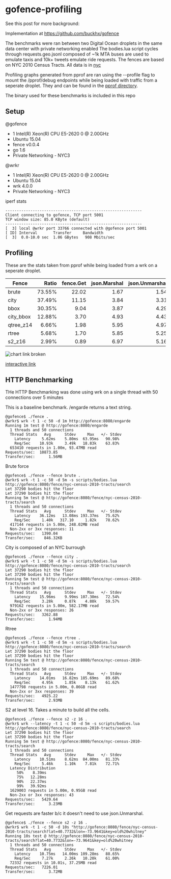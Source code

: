 # gofence-profiling

See this post for more background: 

Implementation at https://github.com/buckhx/gofence

The benchmarks were ran between two Digital Ocean droplets in the same data center with private networking enabled
The bodies.lua script cycles through requests.geo.jsonl composed of ~1k MTA buses are used to emulate taxis and 10k+ tweets emulate ride requests.
The fences are based on NYC 2010 Census Tracts. All data is in [nyc](nyc)

Profiling graphs generated from pprof are ran using the --profile flag to mount the /pprof/debug endpoints while being loaded with traffic from a seperate droplet. They and can be found in the [pprof directory](pprof).

The binary used for these benchmarks is included in this repo

## Setup

@gofence
* 1 Intel(R) Xeon(R) CPU E5-2620 0 @ 2.00GHz
* Ubuntu 15.04
* fence v0.0.4
* go 1.6
* Private Networking - NYC3

@wrkr
* 1 Intel(R) Xeon(R) CPU E5-2620 0 @ 2.00GHz
* Ubuntu 15.04
* wrk 4.0.0
* Private Networking - NYC3

iperf stats
```
------------------------------------------------------------
Client connecting to gofence, TCP port 5001
TCP window size: 85.0 KByte (default)
------------------------------------------------------------
[  3] local @wrkr port 33766 connected with @gofence port 5001
[ ID] Interval       Transfer     Bandwidth
[  3]  0.0-10.0 sec  1.06 GBytes   908 Mbits/sec
```
## Profiling

These are the stats taken from pprof while being loaded from a wrk on a seperate droplet.

| Fence     | Ratio  | fence.Get | json.Marshal | json.Unmarshal | http.readReqest | http.finishRequest | runtime.gcBgMarkWorker | Total | Other |
|-----------|-------:|----------:|-------------:|---------------:|----------------:|-------------------:|-----------------------:|------:|------:|
| brute     | 73.55% |     22.02 |         1.67 |           1.54 |            1.06 |               1.60 |                   1.11 | 29.94 |  0.94 |
| city      | 37.49% |     11.15 |         3.84 |           3.31 |            2.77 |               3.63 |                   2.84 | 29.74 |  2.20 |
| bbox      | 30.35% |      9.04 |         3.87 |           4.29 |            3.12 |               4.08 |                   2.93 | 29.97 |  2.64 |
| city_bbox | 12.88% |      3.70 |         4.93 |           4.43 |            3.50 |               5.02 |                   3.92 | 28.72 |  3.22 |
| qtree_z14 |  6.66% |      1.98 |         5.95 |           4.97 |            3.78 |               5.29 |                   4.60 | 29.74 |  3.17 |
| rtree     |  5.68% |      1.70 |         5.85 |           5.25 |            3.60 |               5.75 |                   4.57 | 29.92 |  3.20 |
| s2_z16    |  2.99% |      0.89 |         6.97 |           5.16 |            4.78 |               5.98 |                   2.88 | 29.73 |  3.07 |


![chart link broken](https://docs.google.com/spreadsheets/d/1PYoxb7nhPA_zrh9oPFnUH0mvo8geYvEkjfe8Jtc0vvY/pubchart?oid=1153428443&format=image)

[interactive link](https://docs.google.com/spreadsheets/d/1PYoxb7nhPA_zrh9oPFnUH0mvo8geYvEkjfe8Jtc0vvY/pubchart?oid=1153428443&format=interactive)


## HTTP Benchmarking

THe HTTP Benchmarking was done using wrk on a single thread with 50 connections over 5 minutes

This is a baseline benchmark. /engarde returns a text string.

```
@gofence$ ./fence .
@wrkr$ wrk -t 1 -c 50 -d 1m http://gofence:8080/engarde
Running 1m test @ http://gofence:8080/engarde
  1 threads and 50 connections
  Thread Stats   Avg      Stdev     Max   +/- Stdev
    Latency     5.62ms    5.80ms  63.95ms   90.98%
    Req/Sec    10.93k     3.49k   18.83k    63.83%
  653410 requests in 1.00m, 93.47MB read
Requests/sec:  10873.85
Transfer/sec:      1.56MB
```

Brute force

```
@gofence$ ./fence --fence brute .
@wrkr$ wrk -t 1 -c 50 -d 5m -s scripts/bodies.lua http://gofence:8080/fence/nyc-census-2010-tracts/search
Let 37290 bodies hit the floor
Let 37290 bodies hit the floor
Running 5m test @ http://gofence:8080/fence/nyc-census-2010-tracts/search
  1 threads and 50 connections
  Thread Stats   Avg      Stdev     Max   +/- Stdev
    Latency    36.12ms   13.08ms 193.37ms   75.62%
    Req/Sec     1.40k   317.10     1.82k    78.62%
  417144 requests in 5.00m, 248.02MB read
  Non-2xx or 3xx responses: 11
Requests/sec:   1390.04
Transfer/sec:    846.32KB
```

City is composed of an NYC burrough

```
@gofence$ ./fence --fence city .
@wrkr$ wrk -t 1 -c 50 -d 5m -s scripts/bodies.lua http://gofence:8080/fence/nyc-census-2010-tracts/search
Let 37290 bodies hit the floor
Let 37290 bodies hit the floor
Running 5m test @ http://gofence:8080/fence/nyc-census-2010-tracts/search
  1 threads and 50 connections
  Thread Stats   Avg      Stdev     Max   +/- Stdev
    Latency    15.96ms    9.99ms 107.30ms   72.54%
    Req/Sec     3.28k     0.87k    4.88k    59.57%
  979162 requests in 5.00m, 582.17MB read
  Non-2xx or 3xx responses: 26
Requests/sec:   3262.88
Transfer/sec:      1.94MB
```

Rtree

```
@gofence$ ./fence --fence rtree .
@wrkr$ wrk -t 1 -c 50 -d 5m -s scripts/bodies.lua http://gofence:8080/fence/nyc-census-2010-tracts/search
Let 37290 bodies hit the floor
Let 37290 bodies hit the floor
Running 5m test @ http://gofence:8080/fence/nyc-census-2010-tracts/search
  1 threads and 50 connections
  Thread Stats   Avg      Stdev     Max   +/- Stdev
    Latency    14.01ms   16.82ms 185.69ms   89.68%
    Req/Sec     4.95k     1.85k    8.13k    61.62%
  1477798 requests in 5.00m, 0.86GB read
  Non-2xx or 3xx responses: 39
Requests/sec:   4925.22
Transfer/sec:      2.93MB
```

S2 at level 16. Takes a minute to build all the cells.

```
@gofence$ ./fence --fence s2 -z 16 .
@wrkr$ wrk --latency -t 1 -c 50 -d 5m -s scripts/bodies.lua http://gofence:8080/fence/nyc-census-2010-tracts/search
Let 37290 bodies hit the floor
Let 37290 bodies hit the floor
Running 5m test @ http://gofence:8080/fence/nyc-census-2010-tracts/search
  1 threads and 50 connections
  Thread Stats   Avg      Stdev     Max   +/- Stdev
    Latency    10.51ms    8.62ms  84.00ms   81.33%
    Req/Sec     5.46k     1.10k    7.81k    72.71%
  Latency Distribution
     50%    8.39ms
     75%   12.28ms
     90%   22.37ms
     99%   39.92ms
  1629003 requests in 5.00m, 0.95GB read
  Non-2xx or 3xx responses: 43
Requests/sec:   5429.64
Transfer/sec:      3.23MB
```

Get requests are faster b/c it doesn't need to use json.Unmarshal.

```
@gofence$ ./fence --fence s2 -z 16 .
@wrkr$ wrk -t 1 -c 50 -d 10s "http://gofence:8080/fence/nyc-census-2010-tracts/search?lat=40.7732&lon=-73.9641&key=old%20whitney"
Running 10s test @ http://gofence:8080/fence/nyc-census-2010-tracts/search?lat=40.7732&lon=-73.9641&key=old%20whitney
  1 threads and 50 connections
  Thread Stats   Avg      Stdev     Max   +/- Stdev
    Latency    10.75ms   14.00ms 109.28ms   88.65%
    Req/Sec     7.27k     2.26k   10.20k    61.00%
  72332 requests in 10.01s, 37.25MB read
Requests/sec:   7226.01
Transfer/sec:      3.72MB
```
